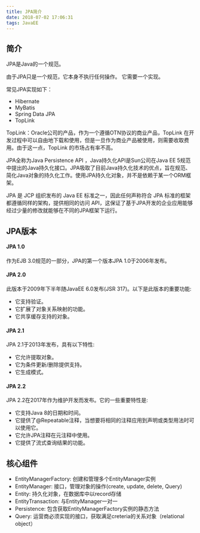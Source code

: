 ```yaml
---
title: JPA简介
date: 2018-07-02 17:06:31
tags: JavaEE
---
```


## 简介
JPA是Java的一个规范。 

由于JPA只是一个规范，它本身不执行任何操作。 它需要一个实现。 

常见JPA实现如下：
- Hibernate
- MyBatis
- Spring Data JPA
- TopLink 

TopLink：Oracle公司的产品，作为一个遵循OTN协议的商业产品，TopLink 在开发过程中可以自由地下载和使用，但是一旦作为商业产品被使用，则需要收取费用。由于这一点，TopLink 的市场占有率不高。

JPA全称为Java Persistence API ，Java持久化API是Sun公司在Java EE 5规范中提出的Java持久化接口。JPA吸取了目前Java持久化技术的优点，旨在规范、简化Java对象的持久化工作。使用JPA持久化对象，并不是依赖于某一个ORM框架。

JPA 是 JCP 组织发布的 Java EE 标准之一，因此任何声称符合 JPA 标准的框架都遵循同样的架构，提供相同的访问 API，这保证了基于JPA开发的企业应用能够经过少量的修改就能够在不同的JPA框架下运行。

## JPA版本

#### JPA 1.0
作为EJB 3.0规范的一部分，JPA的第一个版本JPA 1.0于2006年发布。

#### JPA 2.0 
此版本于2009年下半年随JavaEE 6.0发布(JSR 317)。以下是此版本的重要功能: 

- 它支持验证。
- 它扩展了对象关系映射的功能。
- 它共享缓存支持的对象。

#### JPA 2.1
JPA 2.1于2013年发布，具有以下特性: 

- 它允许提取对象。
- 它为条件更新/删除提供支持。
- 它生成模式。

#### JPA 2.2
JPA 2.2在2017年作为维护开发而发布。它的一些重要特性是: 

- 它支持Java 8的日期和时间。
- 它提供了@Repeatable注释，当想要将相同的注释应用到声明或类型用法时可以使用它。
- 它允许JPA注释在元注释中使用。
- 它提供了流式查询结果的功能。

## 核心组件

- EntityManagerFactory: 创建和管理多个EntityManager实例
- EntityManager: 接口，管理对象的操作(create, update, delete, Query)
- Entity: 持久化对象，在数据库中以record存储
- EntityTransaction: 与EntityManager一对一
- Persistence: 包含获取EntityManagerFactory实例的静态方法
- Query: 运营商必须实现的接口，获取满足creteria的关系对象（relational object）